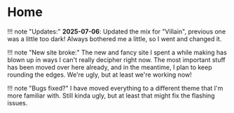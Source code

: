 <!---
---
title: Home
order: 1
---
-->

# Home

!!! note "Updates:"
    **2025-07-06**: Updated the mix for "Villain", previous one was a little too dark! Always bothered me a little, so I went and changed it.

!!! note "New site broke:"
    The new and fancy site I spent a while making has blown up in ways I can't really decipher right now. The most important stuff has been moved over here already, and in the meantime, I plan to keep rounding the edges. We're ugly, but at least we're working now!

!!! note "Bugs fixed?"
    I have moved everything to a different theme that I'm more familiar with. Still kinda ugly, but at least that might fix the flashing issues.